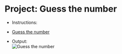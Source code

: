 # Project: Guess the number
- Instructions:<br>

- [Guess the number](guess-the-number.py)

- Output:<br>
![Guess the number](../assets/img/12_project.png)